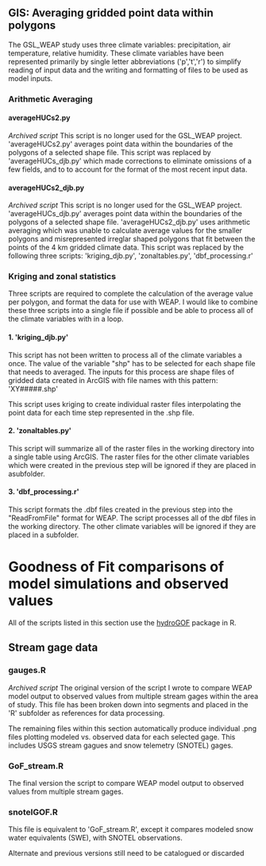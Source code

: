 ## GIS: Averaging gridded point data within polygons
The GSL_WEAP study uses three climate variables: precipitation, air temperature, relative humidity.  These climate variables have been represented primarily by single letter abbreviations ('p','t','r') to simplify reading of input data and the writing and formatting of files to be used as model inputs.

### Arithmetic Averaging
#### averageHUCs2.py
_Archived script_  This script is no longer used for the GSL_WEAP project.
'averageHUCs2.py' averages point data within the boundaries of the polygons of a selected shape file.
This script was replaced by 'averageHUCs_djb.py' which made corrections to eliminate omissions of a few fields, and to to account for the format of the most recent input data.

#### averageHUCs2_djb.py
_Archived script_  This script is no longer used for the GSL_WEAP project.
'averageHUCs_djb.py' averages point data within the boundaries of the polygons of a selected shape file.
'averageHUCs2_djb.py' uses arithmetic averaging which was unable to calculate average values for the smaller polygons and misrepresented irreglar shaped polygons that fit between the points of the 4 km gridded climate data.
This script was replaced by the following three scripts: 'kriging_djb.py', 'zonaltables.py', 'dbf_processing.r'

### Kriging and zonal statistics
Three scripts are required to complete the calculation of the average value per polygon, and format the data for use with WEAP.  I would like to combine these three scripts into a single file if possible and be able to process all of the climate variables with in a loop.

#### 1. 'kriging_djb.py'
This script has not been written to process all of the climate variables a once.  The value of the variable "shp" has to be selected for each shape file that needs to averaged.  The inputs for this process are shape files of gridded data created in ArcGIS with file names with this pattern: 'XY#####.shp'

This script uses kriging to create individual raster files interpolating the point data for each time step represented in the .shp file.

#### 2. 'zonaltables.py'
This script will summarize all of the raster files in the working directory into a single table using ArcGIS.  The raster files for the other climate variables which were created in the previous step will be ignored if they are placed in asubfolder.

#### 3. 'dbf_processing.r'
This script formats the .dbf files created in the previous step into the "ReadFromFile" format for WEAP.  The script processes all of the dbf files in the working directory.  The other climate variables will be ignored if they are placed in a subfolder.

# Goodness of Fit comparisons of model simulations and observed values
All of the scripts listed in this section use the [hydroGOF](https://cran.r-project.org/web/packages/hydroGOF/hydroGOF.pdf) package in R. 

## Stream gage data
### gauges.R
_Archived script_
The original version of the script I wrote to compare WEAP model output to observed values from multiple stream gages within the area of study.  This file has been broken down into segments and placed in the 'R' subfolder as references for data processing.

The remaining files within this section automatically produce individual .png files plotting modeled vs. observed data for each selected gage.  This includes USGS stream gagues and snow telemetry (SNOTEL) gages.

### GoF_stream.R
The final version the script to compare WEAP model output to observed values from multiple stream gages.

### snotelGOF.R
This file is equivalent to 'GoF_stream.R', except it compares modeled snow water equivalents (SWE), with SNOTEL observations.

Alternate and previous versions still need to be catalogued or discarded


